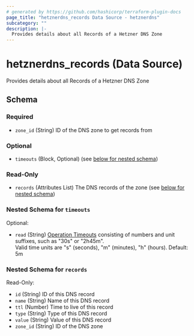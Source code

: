 ```yaml
---
# generated by https://github.com/hashicorp/terraform-plugin-docs
page_title: "hetznerdns_records Data Source - hetznerdns"
subcategory: ""
description: |-
  Provides details about all Records of a Hetzner DNS Zone
---
```


# hetznerdns_records (Data Source)

Provides details about all Records of a Hetzner DNS Zone



<!-- schema generated by tfplugindocs -->
## Schema

### Required

- `zone_id` (String) ID of the DNS zone to get records from

### Optional

- `timeouts` (Block, Optional) (see [below for nested schema](#nestedblock--timeouts))

### Read-Only

- `records` (Attributes List) The DNS records of the zone (see [below for nested schema](#nestedatt--records))

<a id="nestedblock--timeouts"></a>
### Nested Schema for `timeouts`

Optional:

- `read` (String) [Operation Timeouts](https://developer.hashicorp.com/terraform/language/resources/syntax#operation-timeouts) consisting of
numbers and unit suffixes, such as "30s" or "2h45m".\
Valid time units are "s" (seconds), "m" (minutes), "h" (hours). Default: 5m


<a id="nestedatt--records"></a>
### Nested Schema for `records`

Read-Only:

- `id` (String) ID of this DNS record
- `name` (String) Name of this DNS record
- `ttl` (Number) Time to live of this record
- `type` (String) Type of this DNS record
- `value` (String) Value of this DNS record
- `zone_id` (String) ID of the DNS zone
